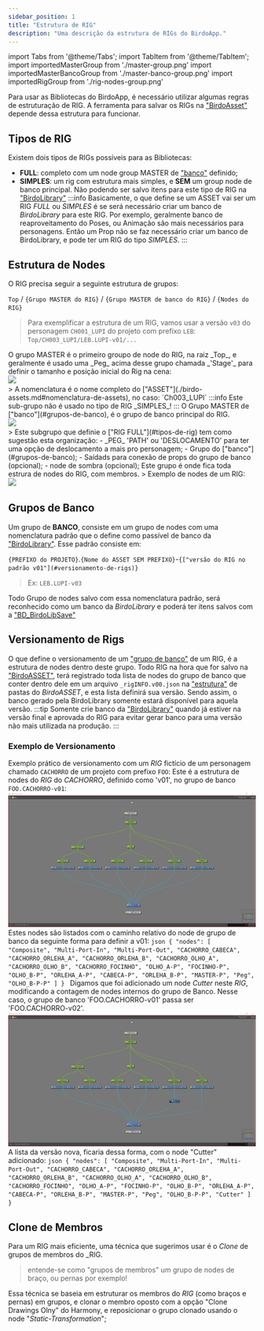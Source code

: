 ```yaml
---  
sidebar_position: 1
title: "Estrutura de RIG"
description: "Uma descrição da estrutura de RIGs do BirdoApp."
---
```

import Tabs from '@theme/Tabs';
import TabItem from '@theme/TabItem';
import importedMasterGroup from './master-group.png'
import importedMasterBancoGroup from './master-banco-group.png'
import importedRigGroup from './rig-nodes-group.png'

Para usar as Bibliotecas do BirdoApp, é necessário utilizar algumas regras de estruturação de RIG. A ferramenta para salvar os RIGs na ["BirdoAsset"](../funcionalidades/menu/index.mdx#salvar-tpl) depende dessa estrutura para funcionar.


## Tipos de RIG
Existem dois tipos de RIGs possíveis para as Bibliotecas: 
 - **FULL**: completo com um node group MASTER de ["banco"](#grupos-de-banco) definido; 
 - **SIMPLES**: um rig com estrutura mais simples, e **SEM** um group node de banco principal. Não podendo ser salvo itens para este tipo de RIG na ["BirdoLibrary"](./birdo-library.md)
:::info
  Basicamente, o que define se um ASSET vai ser um RIG _FULL_ ou _SIMPLES_ é se será necessário criar um banco de _BirdoLibrary_ para este RIG. Por exemplo, geralmente banco de reaproveitamento do Poses, ou Animação são mais necessários para personagens. Então um Prop não  se faz necessário criar um banco de BirdoLibrary, e pode ter um RIG do tipo _SIMPLES_.
::: 
## Estrutura de Nodes
O RIG precisa seguir a seguinte estrutura de grupos:

`Top` / `{Grupo MASTER do RIG}` / `{Grupo MASTER de banco do RIG}` / `{Nodes do RIG}` 

> Para exemplificar a estrutura de um RIG, vamos usar a versão `v03` do personagem `CH001_LUPI` do projeto com prefixo `LEB`:
`Top/CH003_LUPI/LEB.LUPI-v01/...`
<Tabs>
  <TabItem value="asset_name" label="Grupo MASTER do RIG" default>
    O grupo MASTER é o primeiro groupo de node do RIG, na raiz _Top_, e geralmente é usado uma _Peg_ acima desse grupo chamada _'Stage'_ para definir o tamanho e posição inicial do Rig na cena:
    <div style={{ textAlign: 'left'}}> <img src={importedMasterGroup} width='600' /> </div>
    > A nomenclatura é o nome completo do ["ASSET"](./birdo-assets.md#nomenclatura-de-assets), no caso: `Ch003_LUPI` 
  </TabItem>
  <TabItem value="master_banco" label="Grupo MASTER de banco">
    :::info
       Este sub-grupo não é usado no tipo de RIG _SIMPLES_!
    :::
    O Grupo MASTER de ["banco"](#grupos-de-banco), é o grupo de banco principal do RIG. 
    <div style={{ textAlign: 'left'}}> <img src={importedMasterBancoGroup} width='600' /> </div>
    > Este subgrupo que definie o ["RIG FULL"](#tipos-de-rig) tem como sugestão esta organização: 
     - _PEG_ 'PATH' ou 'DESLOCAMENTO' para ter uma opção de deslocamento a mais pro personagem;
     - Grupo do ["banco"](#grupos-de-banco);
     - Saídads para conexão de props do grupo de banco (opcional);
     - node de sombra (opcional);    
  </TabItem>
  <TabItem value="nodes_rig" label="Grupo de Nodes do RIG">
    Este grupo é onde fica toda estrura de nodes do RIG, com membros.
    > Exemplo de nodes de um RIG:
    <div style={{ textAlign: 'left'}}> <img src={importedRigGroup} width='600' /> </div>
  </TabItem>
</Tabs>

## Grupos de Banco
Um grupo de **BANCO**, consiste em um grupo de nodes com uma nomenclatura padrão que o define como passível de banco da ["BirdoLibrary"](./birdo-library.md). Esse padrão consiste em:

`{PREFIXO do PROJETO}`.`{Nome do ASSET SEM PREFIXO}`-`{["versão do RIG no padrão v01"](#versionamento-de-rigs)}` 
> Ex: `LEB.LUPI-v03`

Todo Grupo de nodes salvo com essa nomenclatura padrão, será reconhecido como um banco da _BirdoLibrary_ e poderá ter itens salvos com a ["BD_BirdoLibSave"](../funcionalidades/toolbars/animation.md#bd_birdolibsave-bd_birdolib_save-icon)

## Versionamento de Rigs
O que define o versionamento de um ["grupo de banco"](#grupos-de-banco) de um RIG, é a estrutura de nodes dentro deste grupo. 
Todo RIG na hora que for salvo na ["BirdoASSET"](../funcionalidades/menu/index.mdx#salvar-tpl), terá registrado toda lista de nodes do grupo de banco que conter dentro dele em um arquivo `_rigINFO.v00.json` na ["estrutura"](./birdo-assets.md#estrutura) de pastas do _BirdoASSET_, e esta lista definirá sua versão. Sendo assim, o banco gerado pela BirdoLibrary somente estará disponível para aquela versão.
:::tip
   Somente crie banco da ["BirdoLibrary"](./birdo-library.md) quando já estiver na versão final e aprovada do RIG para evitar gerar banco para uma versão não mais utilizada na produção.
:::

### Exemplo de Versionamento
Exemplo prático de versionamento com um _RIG_ fictício de um personagem chamado `CACHORRO` de um projeto com prefixo `FOO`:
<Tabs>
  <TabItem value="v01" label="Versão 'v01'" default>
    Este é a estrutura de nodes do _RIG_ do _CACHORRO_, definido como 'v01', no grupo de banco `FOO.CACHORRO-v01`:
    !["exemplo v01"](./exemplo-v01.png)
    Estes nodes são listados com o caminho relativo do node de grupo de banco da seguinte forma para definir a v01:
    ```json
    {
      "nodes": [
        "Composite",
        "Multi-Port-In",
        "Multi-Port-Out",
        "CACHORRO_CABECA",
        "CACHORRO_ORLEHA_A",
        "CACHORRO_ORLEHA_B",
        "CACHORRO_OLHO_A",
        "CACHORRO_OLHO_B",
        "CACHORRO_FOCINHO",
        "OLHO_A-P",
        "FOCINHO-P",
        "OLHO_B-P",
        "ORLEHA_A-P",
        "CABECA-P",
        "ORLEHA_B-P",
        "MASTER-P",
        "Peg",
        "OLHO_B-P-P"
      ]
    }
    ``` 
  </TabItem>
  <TabItem value="v02" label="Versão 'v02'">
    Digamos que foi adicionado um node _Cutter_ neste _RIG_, modificando a contagem de nodes internos do grupo de Banco. Nesse caso, o grupo de banco 'FOO.CACHORRO-v01' passa ser 'FOO.CACHORRO-v02'.
    !["exemplo v02"](./exemplo-v02.png)
    A lista da versão nova, ficaria dessa forma, com o node "Cutter" adicionado:
    ```json
    {
      "nodes": [
        "Composite",
        "Multi-Port-In",
        "Multi-Port-Out",
        "CACHORRO_CABECA",
        "CACHORRO_ORLEHA_A",
        "CACHORRO_ORLEHA_B",
        "CACHORRO_OLHO_A",
        "CACHORRO_OLHO_B",
        "CACHORRO_FOCINHO",
        "OLHO_A-P",
        "FOCINHO-P",
        "OLHO_B-P",
        "ORLEHA_A-P",
        "CABECA-P",
        "ORLEHA_B-P",
        "MASTER-P",
        "Peg",
        "OLHO_B-P-P",
        "Cutter"
      ]
    }
    ``` 
  </TabItem>
</Tabs>

## Clone de Membros
Para um RIG mais eficiente, uma técnica que sugerimos usar é o _Clone_ de grupos de membros do _RIG. 

> entende-se como "grupos de membros" um grupo de nodes de braço, ou pernas por exemplo!

Essa técnica se baseia em estruturar os membros do _RIG_ (como braços e pernas) em grupos, e clonar o membro oposto com a opção "Clone Drawings Olny" do Harmony, e reposicionar o grupo clonado usando o node "_Static-Transformation_";
